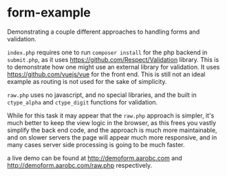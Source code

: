 # form-example

Demonstrating a couple different approaches to handling forms and validation.

`index.php` requires one to run `composer install` for the php backend in `submit.php`, as it uses https://github.com/Respect/Validation library.
This is to demonstrate how one might use an external library for validation. It uses https://github.com/vuejs/vue for the front end.
This is still not an ideal example as routing is not used for the sake of simplicity. 

`raw.php` uses no javascript, and no special libraries, and the built in `ctype_alpha` and `ctype_digit` functions for validation.

While for this task it may appear that the `raw.php` approach is simpler, it's much better to keep the view logic in the browser,
as this frees you vastly simplify the back end code, and the approach is much more maintainable, and on slower servers the page will appear much more responsive,
and in many cases server side processing is going to be much faster. 

a live demo can be found at http://demoform.aarobc.com and http://demoform.aarobc.com/raw.php respectively.
